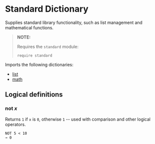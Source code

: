 # Standard Dictionary

Supplies standard library functionality, such as list management and mathematical functions.

> **NOTE:**
>
> Requires the `standard` module:
>
>     require standard

Imports the following dictionaries:

* [list](./list.md)
* [math](./math.md)

## Logical definitions

### not _x_

Returns `1` if `x` is `0`, otherwise `1` -- used with comparison and other logical operators.

```text
NOT 5 < 10
→ 0
```


